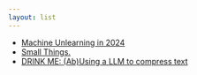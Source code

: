 ```yaml
---
layout: list
---
```


 - [Machine Unlearning in 2024](https://ai.stanford.edu/~kzliu/blog/unlearning)
 - [Small Things.](https://rishad.substack.com/p/small-things)
 - [DRINK ME: (Ab)Using a LLM to compress text](https://o565.com/llm-text-compression/)
